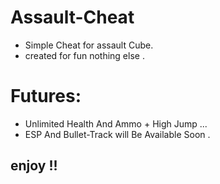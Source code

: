 # Assault-Cheat

* Simple Cheat for assault Cube.
* created for fun nothing else .

# Futures:
* Unlimited Health  And  Ammo + High Jump ...
* ESP And Bullet-Track will Be Available Soon  .

##  enjoy !!

